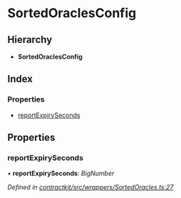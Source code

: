# SortedOraclesConfig

## Hierarchy

* **SortedOraclesConfig**

## Index

### Properties

* [reportExpirySeconds](_wrappers_sortedoracles_.sortedoraclesconfig.md#reportexpiryseconds)

## Properties

### reportExpirySeconds

• **reportExpirySeconds**: _BigNumber_

_Defined in_ [_contractkit/src/wrappers/SortedOracles.ts:27_](https://github.com/celo-org/celo-monorepo/blob/master/packages/sdk/contractkit/src/wrappers/SortedOracles.ts#L27)

